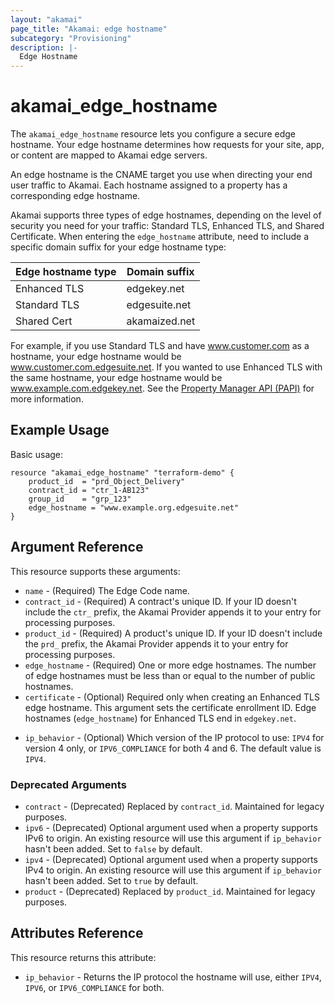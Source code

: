 ```yaml
---
layout: "akamai"
page_title: "Akamai: edge hostname"
subcategory: "Provisioning"
description: |-
  Edge Hostname
---
```


# akamai_edge_hostname

The `akamai_edge_hostname` resource lets you configure a secure edge hostname. Your edge hostname determines how requests for your site, app, or content are mapped to Akamai edge servers. 

An edge hostname is the CNAME target you use when directing your end user traffic to Akamai. Each hostname assigned to a property has a corresponding edge hostname. 
 
Akamai supports three types of edge hostnames, depending on the level of security you need for your traffic: Standard TLS, Enhanced TLS, and Shared Certificate. When entering the `edge_hostname` attribute, need to include a specific domain suffix for your edge hostname type: 

| Edge hostname type | Domain suffix |
|------|-------|
| Enhanced TLS | edgekey.net |
| Standard TLS | edgesuite.net |
| Shared Cert | akamaized.net |

For example, if you use Standard TLS and have www.customer.com as a hostname, your edge hostname would be www.customer.com.edgesuite.net. If you wanted to use Enhanced TLS with the same hostname, your edge hostname would be www.example.com.edgekey.net. See the [Property Manager API (PAPI)](https://developer.akamai.com/api/core_features/property_manager/v1.html#createedgehostnames) for more information.


## Example Usage

Basic usage:

```hcl
resource "akamai_edge_hostname" "terraform-demo" {
    product_id  = "prd_Object_Delivery"
    contract_id = "ctr_1-AB123"
    group_id    = "grp_123"
    edge_hostname = "www.example.org.edgesuite.net"
}
```

## Argument Reference

This resource supports these arguments:

* `name` - (Required) The Edge Code name.
* `contract_id` - (Required) A contract's unique ID. If your ID doesn't include the `ctr_` prefix, the Akamai Provider appends it to your entry for processing purposes. 
* `product_id` - (Required) A product's unique ID. If your ID doesn't include the `prd_` prefix, the Akamai Provider appends it to your entry for processing purposes.
* `edge_hostname` - (Required) One or more edge hostnames. The number of edge hostnames must be less than or equal to the number of public hostnames.
* `certificate` - (Optional) Required only when creating an Enhanced TLS edge hostname. This argument sets the certificate enrollment ID. Edge hostnames (`edge_hostname`) for Enhanced TLS end in `edgekey.net`.
<!--Don't you need to get this from CPS? If so, how do we get this value?-->
* `ip_behavior` - (Optional) Which version of the IP protocol to use: `IPV4` for version 4 only, or `IPV6_COMPLIANCE` for both 4 and 6. The default value is `IPV4`.

### Deprecated Arguments

* `contract` - (Deprecated) Replaced by `contract_id`. Maintained for legacy purposes.
* `ipv6` -  (Deprecated) Optional argument used when a property supports IPv6 to origin. An existing resource will use this argument if `ip_behavior` hasn't been added. Set to `false` by default.
* `ipv4` - (Deprecated) Optional argument used when a property supports IPv4 to origin. An existing resource will use this argument if `ip_behavior` hasn't been added. Set to `true` by default.
* `product` - (Deprecated) Replaced by `product_id`. Maintained for legacy purposes.

## Attributes Reference

This resource returns this attribute:

* `ip_behavior` - Returns the IP protocol the hostname will use, either `IPV4`, `IPV6`, or `IPV6_COMPLIANCE` for both.